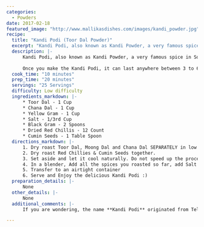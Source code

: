 ```yaml
--- 
categories: 
  - Powders
date: 2017-02-18
featured_image: "http://www.mallikasdishes.com/images/kandi_powder.jpg"
recipe:
  title: "Kandi Podi (Toor Dal Powder)"
  excerpt: "Kandi Podi, also known as Kandi Powder, a very famous spice in South India. It is typically eaten with Rice and if you are creative, you can find many ways to eat this with. It is basically a spicy powder, made of different kinds of lentils and spices, and full of protein."
  description: |-
      Kandi Podi, also known as Kandi Powder, a very famous spice in South India. It is typically eaten with Rice and if you are creative, you can find many ways to eat this with. It is basically a spicy powder, made of different kinds of lentils and spices, and full of protein. The spice level can be adjusted according to your needs. I personally like to make two versions of the same with different spice levels - one for kids and one for adults, who can tolerate more spiciness.
      
      Once you make the Kandi Podi, it can last anywhere between 3 to 6 months as long as it is stored in an air tight container and not exposed to the humidity. It comes as an emergency food item - when you don't have time to cook curries and/or other dishes, just whip out some rice and mix with Kandi Powder, and you are good to go! Add a bit of an Oil or Ghee and it tastes even yummier! :o)
  cook_time: "10 minutes"
  prep_time: "20 minutes"
  servings: "25 Servings"
  difficulty: Low difficulty
  ingredients_markdown: |-
      * Toor Dal - 1 Cup
      * Chana Dal - 1 Cup
      * Yellow Gram - 1 Cup
      * Salt - 1/3rd Cup
      * Black Gram - 2 Spoons
      * Dried Red Chillis - 12 Count
      * Cumin Seeds - 1 Table Spoon
  directions_markdown: |-
      1. Dry roast Toor Dal, Moong Dal and Chana Dal SEPARATELY in low to medium flame until it becomes reddish brown color. **DO NOT** add any oil.
      2. Dry roast Red Chillies & Cumin Seeds together.
      3. Set aside and let it cool naturally. Do not speed up the process by keeping it in the refrigerator. Keep it in a low humid areas.
      4. In a blender, Add all the spices you roasted so far, add Salt and blend everything together to a slightly coarse powder.
      5. Transfer to an airtight container
      6. Serve and Enjoy the delicious Kandi Podi :)
  preparation_details: |-
      None
  other_details: |-
      None
  additional_comments: |-
      If you are wondering, the name **Kandi Podi** originated from Telugu language, where *Podi* means *Powder*, and *Kandi Pappu* means Toor Dal. Basically *Kandi Podi* translates into *Toor Dal Powder*. Just a simple name given to a dish that is extremely popular in Andhra Pradesh. I hope you try it out!

---
```

